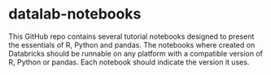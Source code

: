 # datalab-notebooks

This GitHub repo contains several tutorial notebooks designed to present the essentials of R, Python and pandas. The notebooks where created on Databricks should be runnable on any platform with a compatible version of R, Python or pandas. Each notebook should indicate the version it uses. 
